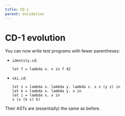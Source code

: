 ```yaml
---
title: CD-1
parent: Validation
---
```


# CD-1 evolution

You can now write test programs with fewer parentheses:

- `identity.cd`:
  ```
  let f = lambda x. x in f 42
  ```
- `ski.cd`:
  ```
  let s = lambda x. lambda y. lambda z. x z (y z) in
  let k = lambda x. lambda y. x in
  let i = lambda x. x in
  s (s (k s) k)
  ```

Their ASTs are (essentially) the same as before.
